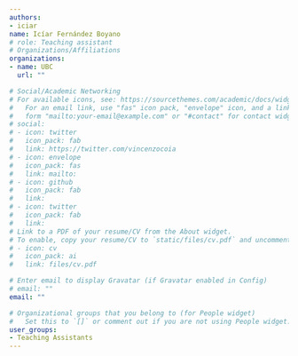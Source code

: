 ```yaml
---
authors:
- iciar
name: Icíar Fernández Boyano
# role: Teaching assistant
# Organizations/Affiliations
organizations:
- name: UBC
  url: ""

# Social/Academic Networking
# For available icons, see: https://sourcethemes.com/academic/docs/widgets/#icons
#   For an email link, use "fas" icon pack, "envelope" icon, and a link in the
#   form "mailto:your-email@example.com" or "#contact" for contact widget.
# social:
# - icon: twitter
#   icon_pack: fab
#   link: https://twitter.com/vincenzocoia
# - icon: envelope
#   icon_pack: fas
#   link: mailto:
# - icon: github
#   icon_pack: fab
#   link: 
# - icon: twitter
#   icon_pack: fab
#   link: 
# Link to a PDF of your resume/CV from the About widget.
# To enable, copy your resume/CV to `static/files/cv.pdf` and uncomment the lines below.  
# - icon: cv
#   icon_pack: ai
#   link: files/cv.pdf

# Enter email to display Gravatar (if Gravatar enabled in Config)
# email: ""
email: ""

# Organizational groups that you belong to (for People widget)
#   Set this to `[]` or comment out if you are not using People widget.  
user_groups:
- Teaching Assistants
---
```


<!-- Put text below here if you want it to appear on your page -->